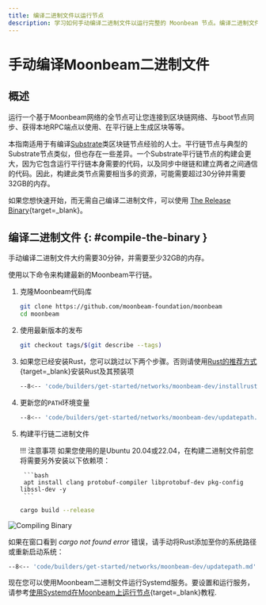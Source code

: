 ```yaml
---
title: 编译二进制文件以运行节点
description: 学习如何手动编译二进制文件以运行完整的 Moonbeam 节点。编译二进制文件大约需要 30 分钟，并需要至少 32GB 的内存。
---
```


# 手动编译Moonbeam二进制文件

## 概述

运行一个基于Moonbeam网络的全节点可让您连接到区块链网络、与boot节点同步、获得本地RPC端点以使用、在平行链上生成区块等等。

本指南适用于有编译[Substrate](https://substrate.dev/)类区块链节点经验的人士。平行链节点与典型的Substrate节点类似，但也存在一些差异。一个Substrate平行链节点的构建会更大，因为它包含运行平行链本身需要的代码，以及同步中继链和建立两者之间通信的代码。因此，构建此类节点需要相当多的资源，可能需要超过30分钟并需要32GB的内存。

如果您想快速开始，而无需自己编译二进制文件，可以使用 [The Release Binary](/node-operators/networks/run-a-node/systemd){target=_blank}。

## 编译二进制文件 {: #compile-the-binary }

手动编译二进制文件大约需要30分钟，并需要至少32GB的内存。

使用以下命令来构建最新的Moonbeam平行链。

1. 克隆Moonbeam代码库

    ```bash
    git clone https://github.com/moonbeam-foundation/moonbeam
    cd moonbeam
    ```

2. 使用最新版本的发布

    ```bash
    git checkout tags/$(git describe --tags)
    ```

3. 如果您已经安装Rust，您可以跳过以下两个步骤。否则请使用[Rust的推荐方式](https://www.rust-lang.org/tools/install){target=_blank}安装Rust及其预装项

    ```bash
    --8<-- 'code/builders/get-started/networks/moonbeam-dev/installrust.md'
    ```

4. 更新您的`PATH`环境变量 

    ```bash
    --8<-- 'code/builders/get-started/networks/moonbeam-dev/updatepath.md'
    ```

5. 构建平行链二进制文件

    !!! 注意事项
        如果您使用的是Ubuntu 20.04或22.04，在构建二进制文件前您将需要另外安装以下依赖项：

        ```bash
        apt install clang protobuf-compiler libprotobuf-dev pkg-config libssl-dev -y 
        ```

    ```bash
    cargo build --release
    ```

![Compiling Binary](/images/node-operators/networks/run-a-node/compile-binary/full-node-binary-1.webp)

如果在窗口看到  _cargo not found error_ 错误，请手动将Rust添加至你的系统路径或重新启动系统：

```bash
--8<-- 'code/builders/get-started/networks/moonbeam-dev/updatepath.md'
```

现在您可以使用Moonbeam二进制文件运行Systemd服务。要设置和运行服务，请参考[使用Systemd在Moonbeam上运行节点](/node-operators/networks/run-a-node/systemd){target=_blank}教程.